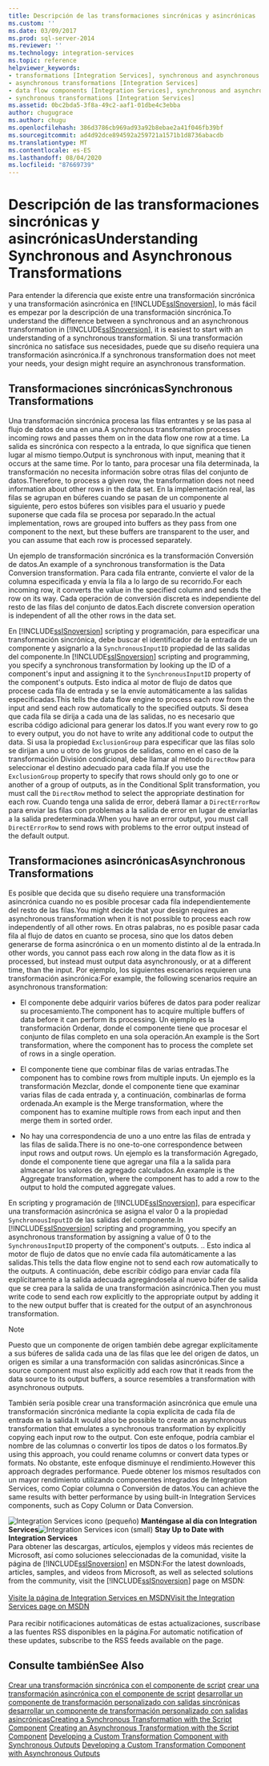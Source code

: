 ```yaml
---
title: Descripción de las transformaciones sincrónicas y asincrónicas | Microsoft Docs
ms.custom: ''
ms.date: 03/09/2017
ms.prod: sql-server-2014
ms.reviewer: ''
ms.technology: integration-services
ms.topic: reference
helpviewer_keywords:
- transformations [Integration Services], synchronous and asynchronous
- asynchronous transformations [Integration Services]
- data flow components [Integration Services], synchronous and asynchronous
- synchronous transformations [Integration Services]
ms.assetid: 0bc2bda5-3f8a-49c2-aaf1-01dbe4c3ebba
author: chugugrace
ms.author: chugu
ms.openlocfilehash: 386d3786cb969ad93a92b8ebae2a41f046fb39bf
ms.sourcegitcommit: ad4d92dce894592a259721a1571b1d8736abacdb
ms.translationtype: MT
ms.contentlocale: es-ES
ms.lasthandoff: 08/04/2020
ms.locfileid: "87669739"
---
```

# <a name="understanding-synchronous-and-asynchronous-transformations"></a><span data-ttu-id="f4f0e-102">Descripción de las transformaciones sincrónicas y asincrónicas</span><span class="sxs-lookup"><span data-stu-id="f4f0e-102">Understanding Synchronous and Asynchronous Transformations</span></span>
  <span data-ttu-id="f4f0e-103">Para entender la diferencia que existe entre una transformación sincrónica y una transformación asincrónica en [!INCLUDE[ssISnoversion](../includes/ssisnoversion-md.md)], lo más fácil es empezar por la descripción de una transformación sincrónica.</span><span class="sxs-lookup"><span data-stu-id="f4f0e-103">To understand the difference between a synchronous and an asynchronous transformation in [!INCLUDE[ssISnoversion](../includes/ssisnoversion-md.md)], it is easiest to start with an understanding of a synchronous transformation.</span></span> <span data-ttu-id="f4f0e-104">Si una transformación sincrónica no satisface sus necesidades, puede que su diseño requiera una transformación asincrónica.</span><span class="sxs-lookup"><span data-stu-id="f4f0e-104">If a synchronous transformation does not meet your needs, your design might require an asynchronous transformation.</span></span>

## <a name="synchronous-transformations"></a><span data-ttu-id="f4f0e-105">Transformaciones sincrónicas</span><span class="sxs-lookup"><span data-stu-id="f4f0e-105">Synchronous Transformations</span></span>
 <span data-ttu-id="f4f0e-106">Una transformación sincrónica procesa las filas entrantes y se las pasa al flujo de datos de una en una.</span><span class="sxs-lookup"><span data-stu-id="f4f0e-106">A synchronous transformation processes incoming rows and passes them on in the data flow one row at a time.</span></span> <span data-ttu-id="f4f0e-107">La salida es sincrónica con respecto a la entrada, lo que significa que tienen lugar al mismo tiempo.</span><span class="sxs-lookup"><span data-stu-id="f4f0e-107">Output is synchronous with input, meaning that it occurs at the same time.</span></span> <span data-ttu-id="f4f0e-108">Por lo tanto, para procesar una fila determinada, la transformación no necesita información sobre otras filas del conjunto de datos.</span><span class="sxs-lookup"><span data-stu-id="f4f0e-108">Therefore, to process a given row, the transformation does not need information about other rows in the data set.</span></span> <span data-ttu-id="f4f0e-109">En la implementación real, las filas se agrupan en búferes cuando se pasan de un componente al siguiente, pero estos búferes son visibles para el usuario y puede suponerse que cada fila se procesa por separado.</span><span class="sxs-lookup"><span data-stu-id="f4f0e-109">In the actual implementation, rows are grouped into buffers as they pass from one component to the next, but these buffers are transparent to the user, and you can assume that each row is processed separately.</span></span>

 <span data-ttu-id="f4f0e-110">Un ejemplo de transformación sincrónica es la transformación Conversión de datos.</span><span class="sxs-lookup"><span data-stu-id="f4f0e-110">An example of a synchronous transformation is the Data Conversion transformation.</span></span> <span data-ttu-id="f4f0e-111">Para cada fila entrante, convierte el valor de la columna especificada y envía la fila a lo largo de su recorrido.</span><span class="sxs-lookup"><span data-stu-id="f4f0e-111">For each incoming row, it converts the value in the specified column and sends the row on its way.</span></span> <span data-ttu-id="f4f0e-112">Cada operación de conversión discreta es independiente del resto de las filas del conjunto de datos.</span><span class="sxs-lookup"><span data-stu-id="f4f0e-112">Each discrete conversion operation is independent of all the other rows in the data set.</span></span>

 <span data-ttu-id="f4f0e-113">En [!INCLUDE[ssISnoversion](../includes/ssisnoversion-md.md)] scripting y programación, para especificar una transformación sincrónica, debe buscar el identificador de la entrada de un componente y asignarlo a la `SynchronousInputID` propiedad de las salidas del componente.</span><span class="sxs-lookup"><span data-stu-id="f4f0e-113">In [!INCLUDE[ssISnoversion](../includes/ssisnoversion-md.md)] scripting and programming, you specify a synchronous transformation by looking up the ID of a component's input and assigning it to the `SynchronousInputID` property of the component's outputs.</span></span> <span data-ttu-id="f4f0e-114">Esto indica al motor de flujo de datos que procese cada fila de entrada y se la envíe automáticamente a las salidas especificadas.</span><span class="sxs-lookup"><span data-stu-id="f4f0e-114">This tells the data flow engine to process each row from the input and send each row automatically to the specified outputs.</span></span> <span data-ttu-id="f4f0e-115">Si desea que cada fila se dirija a cada una de las salidas, no es necesario que escriba código adicional para generar los datos.</span><span class="sxs-lookup"><span data-stu-id="f4f0e-115">If you want every row to go to every output, you do not have to write any additional code to output the data.</span></span> <span data-ttu-id="f4f0e-116">Si usa la propiedad `ExclusionGroup` para especificar que las filas solo se dirijan a uno u otro de los grupos de salidas, como en el caso de la transformación División condicional, debe llamar al método `DirectRow` para seleccionar el destino adecuado para cada fila.</span><span class="sxs-lookup"><span data-stu-id="f4f0e-116">If you use the `ExclusionGroup` property to specify that rows should only go to one or another of a group of outputs, as in the Conditional Split transformation, you must call the `DirectRow` method to select the appropriate destination for each row.</span></span> <span data-ttu-id="f4f0e-117">Cuando tenga una salida de error, deberá llamar a `DirectErrorRow` para enviar las filas con problemas a la salida de error en lugar de enviarlas a la salida predeterminada.</span><span class="sxs-lookup"><span data-stu-id="f4f0e-117">When you have an error output, you must call `DirectErrorRow` to send rows with problems to the error output instead of the default output.</span></span>

## <a name="asynchronous-transformations"></a><span data-ttu-id="f4f0e-118">Transformaciones asincrónicas</span><span class="sxs-lookup"><span data-stu-id="f4f0e-118">Asynchronous Transformations</span></span>
 <span data-ttu-id="f4f0e-119">Es posible que decida que su diseño requiere una transformación asincrónica cuando no es posible procesar cada fila independientemente del resto de las filas.</span><span class="sxs-lookup"><span data-stu-id="f4f0e-119">You might decide that your design requires an asynchronous transformation when it is not possible to process each row independently of all other rows.</span></span> <span data-ttu-id="f4f0e-120">En otras palabras, no es posible pasar cada fila al flujo de datos en cuanto se procesa, sino que los datos deben generarse de forma asincrónica o en un momento distinto al de la entrada.</span><span class="sxs-lookup"><span data-stu-id="f4f0e-120">In other words, you cannot pass each row along in the data flow as it is processed, but instead must output data asynchronously, or at a different time, than the input.</span></span> <span data-ttu-id="f4f0e-121">Por ejemplo, los siguientes escenarios requieren una transformación asincrónica:</span><span class="sxs-lookup"><span data-stu-id="f4f0e-121">For example, the following scenarios require an asynchronous transformation:</span></span>

-   <span data-ttu-id="f4f0e-122">El componente debe adquirir varios búferes de datos para poder realizar su procesamiento.</span><span class="sxs-lookup"><span data-stu-id="f4f0e-122">The component has to acquire multiple buffers of data before it can perform its processing.</span></span> <span data-ttu-id="f4f0e-123">Un ejemplo es la transformación Ordenar, donde el componente tiene que procesar el conjunto de filas completo en una sola operación.</span><span class="sxs-lookup"><span data-stu-id="f4f0e-123">An example is the Sort transformation, where the component has to process the complete set of rows in a single operation.</span></span>

-   <span data-ttu-id="f4f0e-124">El componente tiene que combinar filas de varias entradas.</span><span class="sxs-lookup"><span data-stu-id="f4f0e-124">The component has to combine rows from multiple inputs.</span></span> <span data-ttu-id="f4f0e-125">Un ejemplo es la transformación Mezclar, donde el componente tiene que examinar varias filas de cada entrada y, a continuación, combinarlas de forma ordenada.</span><span class="sxs-lookup"><span data-stu-id="f4f0e-125">An example is the Merge transformation, where the component has to examine multiple rows from each input and then merge them in sorted order.</span></span>

-   <span data-ttu-id="f4f0e-126">No hay una correspondencia de uno a uno entre las filas de entrada y las filas de salida.</span><span class="sxs-lookup"><span data-stu-id="f4f0e-126">There is no one-to-one correspondence between input rows and output rows.</span></span> <span data-ttu-id="f4f0e-127">Un ejemplo es la transformación Agregado, donde el componente tiene que agregar una fila a la salida para almacenar los valores de agregado calculados.</span><span class="sxs-lookup"><span data-stu-id="f4f0e-127">An example is the Aggregate transformation, where the component has to add a row to the output to hold the computed aggregate values.</span></span>

 <span data-ttu-id="f4f0e-128">En scripting y programación de [!INCLUDE[ssISnoversion](../includes/ssisnoversion-md.md)], para especificar una transformación asincrónica se asigna el valor 0 a la propiedad `SynchronousInputID` de las salidas del componente.</span><span class="sxs-lookup"><span data-stu-id="f4f0e-128">In [!INCLUDE[ssISnoversion](../includes/ssisnoversion-md.md)] scripting and programming, you specify an asynchronous transformation by assigning a value of 0 to the `SynchronousInputID` property of the component's outputs.</span></span> <span data-ttu-id="f4f0e-129">.</span><span class="sxs-lookup"><span data-stu-id="f4f0e-129">.</span></span> <span data-ttu-id="f4f0e-130">Esto indica al motor de flujo de datos que no envíe cada fila automáticamente a las salidas.</span><span class="sxs-lookup"><span data-stu-id="f4f0e-130">This tells the data flow engine not to send each row automatically to the outputs.</span></span> <span data-ttu-id="f4f0e-131">A continuación, debe escribir código para enviar cada fila explícitamente a la salida adecuada agregándosela al nuevo búfer de salida que se crea para la salida de una transformación asincrónica.</span><span class="sxs-lookup"><span data-stu-id="f4f0e-131">Then you must write code to send each row explicitly to the appropriate output by adding it to the new output buffer that is created for the output of an asynchronous transformation.</span></span>

> [!NOTE]
>  <span data-ttu-id="f4f0e-132">Puesto que un componente de origen también debe agregar explícitamente a sus búferes de salida cada una de las filas que lee del origen de datos, un origen es similar a una transformación con salidas asincrónicas.</span><span class="sxs-lookup"><span data-stu-id="f4f0e-132">Since a source component must also explicitly add each row that it reads from the data source to its output buffers, a source resembles a transformation with asynchronous outputs.</span></span>

 <span data-ttu-id="f4f0e-133">También sería posible crear una transformación asincrónica que emule una transformación sincrónica mediante la copia explícita de cada fila de entrada en la salida.</span><span class="sxs-lookup"><span data-stu-id="f4f0e-133">It would also be possible to create an asynchronous transformation that emulates a synchronous transformation by explicitly copying each input row to the output.</span></span> <span data-ttu-id="f4f0e-134">Con este enfoque, podría cambiar el nombre de las columnas o convertir los tipos de datos o los formatos.</span><span class="sxs-lookup"><span data-stu-id="f4f0e-134">By using this approach, you could rename columns or convert data types or formats.</span></span> <span data-ttu-id="f4f0e-135">No obstante, este enfoque disminuye el rendimiento.</span><span class="sxs-lookup"><span data-stu-id="f4f0e-135">However this approach degrades performance.</span></span> <span data-ttu-id="f4f0e-136">Puede obtener los mismos resultados con un mayor rendimiento utilizando componentes integrados de Integration Services, como Copiar columna o Conversión de datos.</span><span class="sxs-lookup"><span data-stu-id="f4f0e-136">You can achieve the same results with better performance by using built-in Integration Services components, such as Copy Column or Data Conversion.</span></span>

<span data-ttu-id="f4f0e-137">![Integration Services icono (pequeño)](media/dts-16.gif "Icono de Integration Services (pequeño)")  **Manténgase al día con Integration Services**</span><span class="sxs-lookup"><span data-stu-id="f4f0e-137">![Integration Services icon (small)](media/dts-16.gif "Integration Services icon (small)")  **Stay Up to Date with Integration Services**</span></span><br /> <span data-ttu-id="f4f0e-138">Para obtener las descargas, artículos, ejemplos y vídeos más recientes de Microsoft, así como soluciones seleccionadas de la comunidad, visite la página de [!INCLUDE[ssISnoversion](../includes/ssisnoversion-md.md)] en MSDN:</span><span class="sxs-lookup"><span data-stu-id="f4f0e-138">For the latest downloads, articles, samples, and videos from Microsoft, as well as selected solutions from the community, visit the [!INCLUDE[ssISnoversion](../includes/ssisnoversion-md.md)] page on MSDN:</span></span><br /><br /> [<span data-ttu-id="f4f0e-139">Visite la página de Integration Services en MSDN</span><span class="sxs-lookup"><span data-stu-id="f4f0e-139">Visit the Integration Services page on MSDN</span></span>](https://go.microsoft.com/fwlink/?LinkId=136655)<br /><br /> <span data-ttu-id="f4f0e-140">Para recibir notificaciones automáticas de estas actualizaciones, suscríbase a las fuentes RSS disponibles en la página.</span><span class="sxs-lookup"><span data-stu-id="f4f0e-140">For automatic notification of these updates, subscribe to the RSS feeds available on the page.</span></span>

## <a name="see-also"></a><span data-ttu-id="f4f0e-141">Consulte también</span><span class="sxs-lookup"><span data-stu-id="f4f0e-141">See Also</span></span>
 <span data-ttu-id="f4f0e-142">[Crear una transformación sincrónica con el componente de script](data-flow/transformations/script-component.md) [crear una transformación asincrónica con el componente de script](extending-packages-scripting-data-flow-script-component-types/creating-an-asynchronous-transformation-with-the-script-component.md) [desarrollar un componente de transformación personalizado con salidas sincrónicas](extending-packages-custom-objects-data-flow-types/developing-a-custom-transformation-component-with-synchronous-outputs.md) [desarrollar un componente de transformación personalizado con salidas asincrónicas](extending-packages-custom-objects-data-flow-types/developing-a-custom-transformation-component-with-asynchronous-outputs.md)</span><span class="sxs-lookup"><span data-stu-id="f4f0e-142">[Creating a Synchronous Transformation with the Script Component](data-flow/transformations/script-component.md) [Creating an Asynchronous Transformation with the Script Component](extending-packages-scripting-data-flow-script-component-types/creating-an-asynchronous-transformation-with-the-script-component.md) [Developing a Custom Transformation Component with Synchronous Outputs](extending-packages-custom-objects-data-flow-types/developing-a-custom-transformation-component-with-synchronous-outputs.md) [Developing a Custom Transformation Component with Asynchronous Outputs](extending-packages-custom-objects-data-flow-types/developing-a-custom-transformation-component-with-asynchronous-outputs.md)</span></span>


